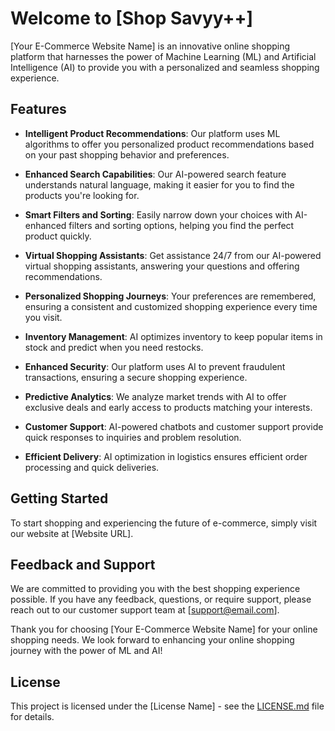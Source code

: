 # Welcome to [Shop Savyy++]

[Your E-Commerce Website Name] is an innovative online shopping platform that harnesses the power of Machine Learning (ML) and Artificial Intelligence (AI) to provide you with a personalized and seamless shopping experience.

## Features

- **Intelligent Product Recommendations**: Our platform uses ML algorithms to offer you personalized product recommendations based on your past shopping behavior and preferences.

- **Enhanced Search Capabilities**: Our AI-powered search feature understands natural language, making it easier for you to find the products you're looking for.

- **Smart Filters and Sorting**: Easily narrow down your choices with AI-enhanced filters and sorting options, helping you find the perfect product quickly.

- **Virtual Shopping Assistants**: Get assistance 24/7 from our AI-powered virtual shopping assistants, answering your questions and offering recommendations.

- **Personalized Shopping Journeys**: Your preferences are remembered, ensuring a consistent and customized shopping experience every time you visit.

- **Inventory Management**: AI optimizes inventory to keep popular items in stock and predict when you need restocks.

- **Enhanced Security**: Our platform uses AI to prevent fraudulent transactions, ensuring a secure shopping experience.

- **Predictive Analytics**: We analyze market trends with AI to offer exclusive deals and early access to products matching your interests.

- **Customer Support**: AI-powered chatbots and customer support provide quick responses to inquiries and problem resolution.

- **Efficient Delivery**: AI optimization in logistics ensures efficient order processing and quick deliveries.

## Getting Started

To start shopping and experiencing the future of e-commerce, simply visit our website at [Website URL].

## Feedback and Support

We are committed to providing you with the best shopping experience possible. If you have any feedback, questions, or require support, please reach out to our customer support team at [support@email.com].

Thank you for choosing [Your E-Commerce Website Name] for your online shopping needs. We look forward to enhancing your online shopping journey with the power of ML and AI!

## License

This project is licensed under the [License Name] - see the [LICENSE.md](LICENSE.md) file for details.
